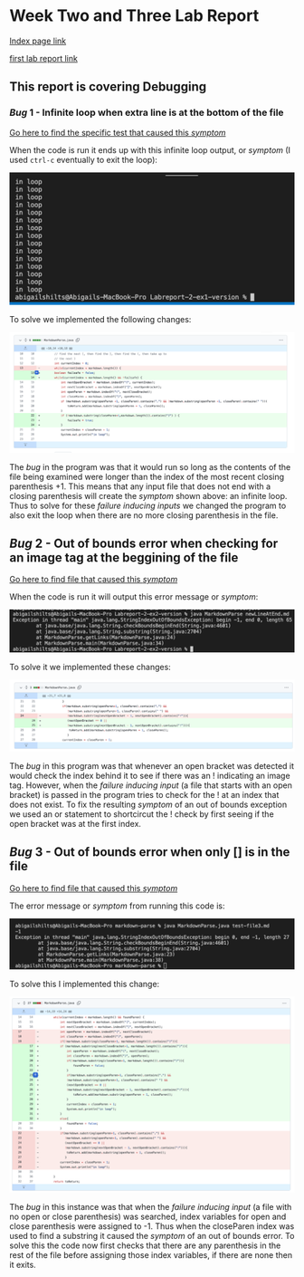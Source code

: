 # Week Two and Three Lab Report

[Index page link](https://abigailshilts.github.io/cse15l-lab-reports/)

[first lab report link](https://abigailshilts.github.io/cse15l-lab-reports/lab-report-1-week-2)

## This report is covering Debugging

### _Bug_ 1 - Infinite loop when extra line is at the bottom of the file

[Go here to find the specific test that caused this _symptom_](https://github.com/abigailshilts/markdown-parse-abbi/blob/5b1f7a5b7a70be3e397796f285a626eae257bada/test-extraLine.md)

When the code is run it ends up with this infinite loop output, or _symptom_ (I used `ctrl-c` eventually to exit the loop):

![Image](img2/ex1-infiniteLoop.png)

To solve we implemented the following changes:

![Image](img2/ex1-codeDiff.png)

The _bug_ in the program was that it would run so long as the contents of the file being examined were longer than the index of the most recent closing parenthesis +1. This means that any input file that does not end with a closing parenthesis will create the _symptom_ shown above: an infinite loop. Thus to solve for these _failure inducing inputs_ we changed the program to also exit the loop when there are no more closing parenthesis in the file.

## _Bug_ 2 - Out of bounds error when checking for an image tag at the beggining of the file

[Go here to find file that caused this _symptom_](https://github.com/abigailshilts/markdown-parse-abbi/blob/main/newLineAtEnd.md)

When the code is run it will output this error message or _symptom_:

![Image](img2/ex2-OOB-Err.png)

To solve it we implemented these changes:

![Image](img2/ex2-codeDiff.png)

The _bug_ in this program was that whenever an open bracket was detected it would check the index behind it to see if there was an ! indicating an image tag. However, when the _failure inducing input_ (a file that starts with an open bracket) is passed in the program tries to check for the ! at an index that does not exist. To fix the resulting _symptom_ of an out of bounds exception we used an or statement to shortcircut the ! check by first seeing if the open bracket was at the first index.

## _Bug_ 3 - Out of bounds error when only [] is in the file

[Go here to find file that caused this _symptom_](https://github.com/abigailshilts/markdown-parse-abbi/blob/main/test-file3.md)

The error message or _symptom_ from running this code is:

![Image](img2/ex3-OOB-Err.png)

To solve this I implemented this change:

![Image](img2/ex3-codeDiff.png)

The _bug_ in this instance was that when the _failure inducing input_ (a file with no open or close parenthesis) was searched, index variables for open and close parenthesis were assigned to -1. Thus when the closeParen index was used to find a substring it caused the _symptom_ of an out of bounds error. To solve this the code now first checks that there are any parenthesis in the rest of the file before assigning those index variables, if there are none then it exits.